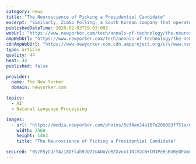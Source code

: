 ```yaml
---
category: news
title: "The Neuroscience of Picking a Presidential Candidate"
excerpt: "Similarly, ZimGo Polling, a South Korean company that operates in the United States, has paired facial-recognition technology with “automated emotion understanding” and natural language processing to give “insights into how people feel about real-time issues,” and “thereby enables a virtual 24/7 town hall meeting with citizens.”"
publishedDateTime: 2020-02-03T19:03:00Z
webUrl: "https://www.newyorker.com/tech/annals-of-technology/the-neuroscience-of-picking-a-presidential-candidate"
ampWebUrl: "https://www.newyorker.com/tech/annals-of-technology/the-neuroscience-of-picking-a-presidential-candidate/amp"
cdnAmpWebUrl: "https://www-newyorker-com.cdn.ampproject.org/c/s/www.newyorker.com/tech/annals-of-technology/the-neuroscience-of-picking-a-presidential-candidate/amp"
type: article
quality: 44
heat: 44
published: false

provider:
  name: The New Yorker
  domain: newyorker.com

topics:
  - AI
  - Natural Language Processing

images:
  - url: "https://media.newyorker.com/photos/5e34ae14a157a200083f751a/master/pass/Halpern-SparkNeuro.jpg"
    width: 2560
    height: 1463
    title: "The Neuroscience of Picking a Presidential Candidate"

secured: "0V/F5yCU/YAz18DFlah9JQZ2uAOuVeRZXvnxtJNtV2cB+CMJPeRsBnRyQFVmnkBqaohXlz27K5pzLve/ToDNgsvdYgNdCuv06Rvz5uoNhJn0a4YzLK9gEe4pgFNKApWbcyoj4UZDZ81jpfAiJZ14x1MF0Z17mxaGIUNVwZ7ZEMxFDlmfGoWeHCvw7fN7B8SOeAvmpM3dKgZ+HKTwv/OLdOAm/+TTBnDvcJyi+dfQvFjnh7LGgbzDY0IAVpyYqercCTK8enkwpp1JJI1uUs/d21VgmEzVVN39tt2dknRFBIhyDq0O1ziTS5Kb0/TI49r5P9iB4F6Ql+fXBaxeDk84lFyX9wgk6Dp/E5pb6v3MJX+NPNCaYBOpslQ95ipGI3DEbC3gnLZGYm2z//n0vbYPs0E6RQ7Awos2mW70z4KONVNIqd7yQMRZEiJQGulDOiUQq4KyVXl72X1dizw/+00145LVe7KiIoDzAAxzGxGWiZM=;d2TIz7AzbA/beLrifSLm4A=="
---
```


